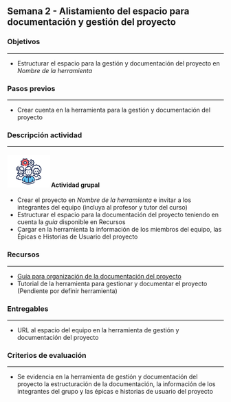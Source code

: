 ## Semana 2 - Alistamiento del espacio para documentación y gestión del proyecto

### Objetivos

---
* Estructurar el espacio para la gestión y documentación del proyecto en *Nombre de la herramienta*


### Pasos previos

---
* Crear cuenta en la herramienta para la gestión y documentación del proyecto

### Descripción actividad
---

#### ![](./../../assets/images/grupo.png) Actividad grupal

* Crear el proyecto en *Nombre de la herramienta* e invitar a los integrantes del equipo (incluya al profesor y tutor del curso)
* Estructurar el espacio para la documentación del proyecto teniendo en cuenta la *guia* disponible en Recursos
* Cargar en la herramienta la información de los miembros del equipo, las Épicas e Historias de Usuario del proyecto

### Recursos 

---
* [Guía para organización de la documentación del proyecto](https://avargas20.github.io/MISW-Procesos/semanas/semana2/s2_organizacion_de_la_documentacion)
* Tutorial de la herramienta para gestionar y documentar el proyecto (Pendiente por definir herramienta)

### Entregables

---
* URL al espacio del equipo en la herramienta de gestión y documentación del proyecto

### Criterios de evaluación

---
* Se evidencia en la herramienta de gestión y documentación del proyecto la estructuración de la documentación, la información de los integrantes del grupo y las épicas e historias de usuario del proyecto


